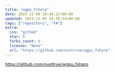```yaml
---
title: "wgpu_fsharp"
date: 2023-12-09 10:44:21+00:00
updated: 2023-12-09 14:39:54+00:00
tags: ["repository", "F#"]
extra:
  css: "github"
  star: 0
  forks_count: 0
  license: "None"
  url: "https://github.com/ousttrue/wgpu_fsharp"
---
```


<https://github.com/ousttrue/wgpu_fsharp>

